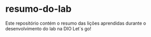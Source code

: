 # resumo-do-lab
Este repositório contém o resumo das lições aprendidas durante o desenvolvimento do lab na DIO
Let´s go!
